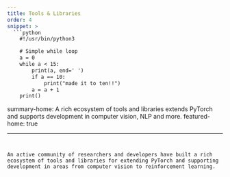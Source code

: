 ```yaml
---
title: Tools & Libraries
order: 4
snippet: >
  ```python
    #!/usr/bin/python3

    # Simple while loop
    a = 0
    while a < 15:
        print(a, end=' ')
        if a == 10:
            print("made it to ten!!")
        a = a + 1
    print()
  ```

summary-home: A rich ecosystem of tools and libraries extends PyTorch and supports development in computer vision, NLP and more.
featured-home: true

---
```


An active community of researchers and developers have built a rich ecosystem of tools and libraries for extending PyTorch and supporting development in areas from computer vision to reinforcement learning.
